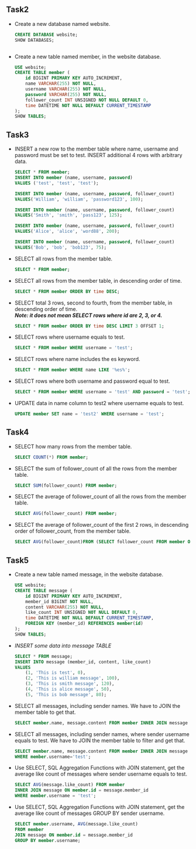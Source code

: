 ## Task2  
* Create a new database named website.  
    ```sql
    CREATE DATABASE website;   
    SHOW DATABASES;
<center>
    <img src=""/>
</center>

* Create a new table named member, in the website database.
    ```sql
    USE website;
    CREATE TABLE member (
        id BIGINT PRIMARY KEY AUTO_INCREMENT,
        name VARCHAR(255) NOT NULL,
        username VARCHAR(255) NOT NULL,
        password VARCHAR(255) NOT NULL,
        follower_count INT UNSIGNED NOT NULL DEFAULT 0,
        time DATETIME NOT NULL DEFAULT CURRENT_TIMESTAMP
    );
    SHOW TABLES;
## Task3
* INSERT a new row to the member table where name, username and password must
be set to test. INSERT additional 4 rows with arbitrary data.
    ```sql
    SELECT * FROM member;
    INSERT INTO member (name, username, password)
    VALUES ('test', 'test', 'test');
    
    INSERT INTO member (name, username, password, follower_count)
    VALUES('William', 'william', 'password123', 100);
    
    INSERT INTO member (name, username, password, follower_count)
    VALUES('Smith', 'smith', 'pass123', 125);
    
    INSERT INTO member (name, username, password, follower_count)
    VALUES('Alice', 'alice', 'word88', 200);
    
    INSERT INTO member (name, username, password, follower_count)
    VALUES('Bob', 'bob', 'bob123', 75);  
*  SELECT all rows from the member table.
    ```sql
    SELECT * FROM member;  
*  SELECT all rows from the member table, in descending order of time.
    ```sql
    SELECT * FROM member ORDER BY time DESC;
*  SELECT total 3 rows, second to fourth, from the member table, in descending order
of time.  
***Note: it does not mean SELECT rows where id are 2, 3, or 4.***
   ```sql
   SELECT * FROM member ORDER BY time DESC LIMIT 3 OFFSET 1;
* SELECT rows where username equals to test.
    ```sql
    SELECT * FROM member WHERE username = 'test';
* SELECT rows where name includes the es keyword.
    ```sql
    SELECT * FROM member WHERE name LIKE '%es%';
* SELECT rows where both username and password equal to test.
    ```sql
    SELECT * FROM member WHERE username = 'test' AND password = 'test';
* UPDATE data in name column to test2 where username equals to test.
    ```sql
    UPDATE member SET name = 'test2' WHERE username = 'test';
## Task4
* SELECT how many rows from the member table.
  ```sql
  SELECT COUNT(*) FROM member;
* SELECT the sum of follower_count of all the rows from the member table.
  ```sql
  SELECT SUM(follower_count) FROM member;
* SELECT the average of follower_count of all the rows from the member table.
  ```sql
  SELECT AVG(follower_count) FROM member;
* SELECT the average of follower_count of the first 2 rows, in descending order of
follower_count, from the member table.
  ```sql
  SELECT AVG(follower_count)FROM (SELECT follower_count FROM member ORDER BY follower_count DESC LIMIT 2) AS subquery;

## Task5
* Create a new table named message, in the website database.
  ```sql
  USE website;
  CREATE TABLE message (
      id BIGINT PRIMARY KEY AUTO_INCREMENT,
      member_id BIGINT NOT NULL,
      content VARCHAR(255) NOT NULL,
      like_count INT UNSIGNED NOT NULL DEFAULT 0,
      time DATETIME NOT NULL DEFAULT CURRENT_TIMESTAMP,
      FOREIGN KEY (member_id) REFERENCES member(id)
  );
  SHOW TABLES;
* *INSERT some data into message TABLE*  
    ```sql
    SELECT * FROM message;
    INSERT INTO message (member_id, content, like_count)
    VALUES 
        (1, 'This is test', 0),
        (2, 'This is william message', 100),
        (3, 'This is smith message', 120),
        (4, 'This is alice message', 50),
        (5, 'This is bob message', 80);
 
* SELECT all messages, including sender names. We have to JOIN the member table
to get that.
    ```sql
    SELECT member.name, message.content FROM member INNER JOIN message ON member.id=message.member_id;
* SELECT all messages, including sender names, where sender username equals to
test. We have to JOIN the member table to filter and get that.
    ```sql
    SELECT member.name, message.content FROM member INNER JOIN message ON member.id=message.member_id
    WHERE member.username='test';
* Use SELECT, SQL Aggregation Functions with JOIN statement, get the average like
count of messages where sender username equals to test.
    ```sql
    SELECT AVG(message.like_count) FROM member
    INNER JOIN message ON member.id = message.member_id
    WHERE member.username = 'test';
* Use SELECT, SQL Aggregation Functions with JOIN statement, get the average like
count of messages GROUP BY sender username.
    ```sql
    SELECT member.username, AVG(message.like_count)
    FROM member
    JOIN message ON member.id = message.member_id
    GROUP BY member.username;



   

      
        
  
